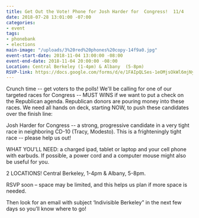 ```yaml
---
title: Get Out the Vote! Phone for Josh Harder for  Congress!  11/4
date: 2018-07-28 13:01:00 -07:00
categories:
- event
tags:
- phonebank
- elections
main-image: "/uploads/3%20red%20phones%20copy-14f9a0.jpg"
event-start-date: 2018-11-04 13:00:00 -08:00
event-end-date: 2018-11-04 20:00:00 -08:00
Location: Central Berkeley (1-4pm) & Albany  (5-8pm)
RSVP-link: https://docs.google.com/forms/d/e/1FAIpQLSes-1eOMjsOkWl6mjNy0fJy1RVKFa5g17sdgDwBKwwZfuo7JQ/viewform
---
```


Crunch time -- get  voters to the polls!  We'll be calling for one of our targeted races for Congress -- MUST WINS if we want to put a check on the Republican agenda.  Republican donors are pouring money into these races.  We need all hands on deck, starting NOW,  to push these candidates over the finish line:

Josh Harder for Congress -- a strong, progressive candidate in a very tight race in neighboring CD-10 (Tracy, Modesto). This is a frighteningly tight race -- please help us out!

WHAT YOU'LL NEED: a charged ipad, tablet or laptop and your cell phone with earbuds.  If possible, a power cord and a computer mouse might also be useful for you.

2 LOCATIONS!  Central Berkeley, 1-4pm  &  Albany, 5-8pm.

RSVP soon – space may be limited, and this helps us plan if more space is needed.

Then look for an email with subject ‘Indivisible Berkeley” in the next few days so you’ll know where to go!